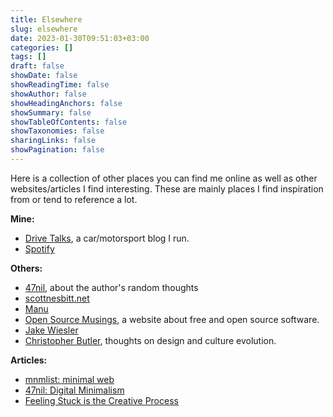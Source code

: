 ```yaml
---
title: Elsewhere
slug: elsewhere
date: 2023-01-30T09:51:03+03:00
categories: []
tags: []
draft: false
showDate: false
showReadingTime: false
showAuthor: false
showHeadingAnchors: false
showSummary: false
showTableOfContents: false
showTaxonomies: false
sharingLinks: false
showPagination: false
---
```


Here is a collection of other places you can find me online as well as other websites/articles I find interesting. These are mainly places I find inspiration from or tend to reference a lot.

**Mine:**

- [Drive Talks](https://auto.insidemordecai.com), a car/motorsport blog I run.
- [Spotify](https://open.spotify.com/user/jv19tenfbkqd9so7369kfvwxa?si=52fb320ea0814cd2)

**Others:**

- [47nil](https://47nil.com), about the author's random thoughts
- [scottnesbitt.net](https://scottnesbitt.net/)
- [Manu](https://manuelmoreale.com/)
- [Open Source Musings](https://opensourcemusings.com/), a website about free and open source software.
- [Jake Wiesler](https://www.jakewiesler.com/)
- [Christopher Butler](https://www.chrbutler.com/), thoughts on design and culture evolution.

**Articles:**

- [mnmlist: minimal web](https://mnmlist.com/w/)
- [47nil: Digital Minimalism](https://47nil.com/digital.html)
- [Feeling Stuck is the Creative Process](https://writing.fm/feeling-stuck-is-the-creative-process/)
